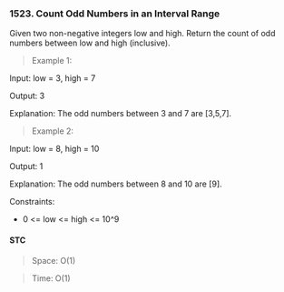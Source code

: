 ### 1523. Count Odd Numbers in an Interval Range

Given two non-negative integers low and high. Return the count of odd numbers between low and high (inclusive).

> Example 1:

Input: low = 3, high = 7

Output: 3

Explanation: The odd numbers between 3 and 7 are [3,5,7].

> Example 2:

Input: low = 8, high = 10

Output: 1

Explanation: The odd numbers between 8 and 10 are [9].

Constraints:

- 0 <= low <= high <= 10^9

#### STC

> Space: O(1)

> Time: O(1)
